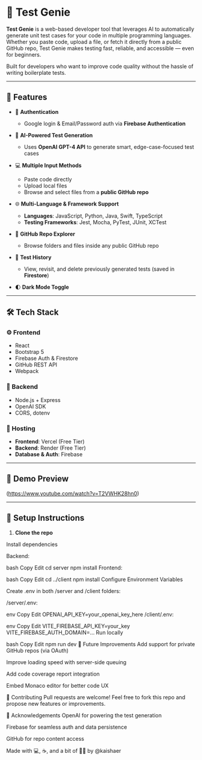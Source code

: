 # 🧪 Test Genie

**Test Genie** is a web-based developer tool that leverages AI to automatically generate unit test cases for your code in multiple programming languages. Whether you paste code, upload a file, or fetch it directly from a public GitHub repo, Test Genie makes testing fast, reliable, and accessible — even for beginners.

Built for developers who want to improve code quality without the hassle of writing boilerplate tests.

---

## 🚀 Features

- 🔐 **Authentication**
  - Google login & Email/Password auth via **Firebase Authentication**

- 🧠 **AI-Powered Test Generation**
  - Uses **OpenAI GPT-4 API** to generate smart, edge-case-focused test cases

- 💻 **Multiple Input Methods**
  - Paste code directly
  - Upload local files
  - Browse and select files from a **public GitHub repo**

- 🌐 **Multi-Language & Framework Support**
  - **Languages**: JavaScript, Python, Java, Swift, TypeScript
  - **Testing Frameworks**: Jest, Mocha, PyTest, JUnit, XCTest

- 📂 **GitHub Repo Explorer**
  - Browse folders and files inside any public GitHub repo

- 💾 **Test History**
  - View, revisit, and delete previously generated tests (saved in **Firestore**)

- 🌓 **Dark Mode Toggle**

---

## 🛠 Tech Stack

### ⚙️ Frontend
- React
- Bootstrap 5
- Firebase Auth & Firestore
- GitHub REST API
- Webpack

### 🧪 Backend
- Node.js + Express
- OpenAI SDK
- CORS, dotenv

### 🧳 Hosting
- **Frontend**: Vercel (Free Tier)
- **Backend**: Render (Free Tier)
- **Database & Auth**: Firebase

---

## 📸 Demo Preview

(https://www.youtube.com/watch?v=T2VWHK28hn0)

---

## 🧰 Setup Instructions

1. **Clone the repo**

Install dependencies

Backend:

bash
Copy
Edit
cd server
npm install
Frontend:

bash
Copy
Edit
cd ../client
npm install
Configure Environment Variables

Create .env in both /server and /client folders:

/server/.env:

env
Copy
Edit
OPENAI_API_KEY=your_openai_key_here
/client/.env:

env
Copy
Edit
VITE_FIREBASE_API_KEY=your_key
VITE_FIREBASE_AUTH_DOMAIN=...
Run locally

bash
Copy
Edit
npm run dev
📌 Future Improvements
Add support for private GitHub repos (via OAuth)

Improve loading speed with server-side queuing

Add code coverage report integration

Embed Monaco editor for better code UX

🤝 Contributing
Pull requests are welcome! Feel free to fork this repo and propose new features or improvements.

🙌 Acknowledgements
OpenAI for powering the test generation

Firebase for seamless auth and data persistence

GitHub for repo content access

Made with 💻, ☕, and a bit of 🧙‍♂️ by @kaishaer
